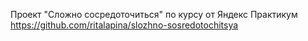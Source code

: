 Проект "Сложно сосредоточиться" по курсу от Яндекс Практикум 
https://github.com/ritalapina/slozhno-sosredotochitsya
